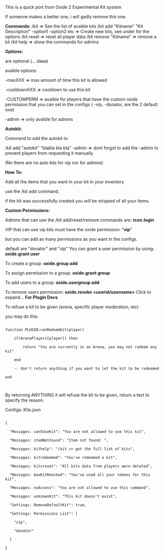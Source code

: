 This is a quick port from Oxide 2 Experimental Kit system

If someone makes a better one, i will gadly remove this one.

**Commands:**
/kit => See the list of avaible kits
/kit add "Kitname" "Kit Description" -option1 -option2 etc => Create new kits, see under for the options
/kit reset => reset all player data
/kit remove "Kitname" => remove a kit
/kit help => show the commands for admins

**Options:**

are optional (... daaa)

avaible options:

-maxXXX => max amount of time this kit is allowed

-cooldownXXX => cooldown to use this kit

-CUSTOMPERM => avaible for players that have the custom oxide permission that you can set in the configs ( -vip, -donator, are the 2 default one)

-admin => only avaible for admins

**Autokit:**

Command to add the autokit is:

/kit add "autokit" "blabla bla bla" -admin => dont forgot to add the -admin to prevent players from requesting it manually

(No there are no auto kits for vip nor for admins)

**How To:**

Add all the items that you want in your kit in your inventory

use the /kit add command,

if the kit was successfully created you will be stripped of all your items.

**Custom Permissions:**

Admins that can use the /kit add/reset/remove commands are: **rcon.login**

VIP that can use vip kits must have the  oxide permission: "**vip**"

but you can add as many permissions as you want in the configs.

default are "donator" and "vip"
You can grant a user permission by using:
**oxide.grant user <username> <permission>**

To create a group:
**oxide.group add <groupname>**

To assign permission to a group:
**oxide.grant group <groupname> <permission>**

To add users to a group:
**oxide.usergroup add <username> <groupname>**

To remove users permission:
**oxide.revoke <userid/username> <group> <permission>**
Click to expand...
**For Plugin Devs**

To refuse a kit to be given (arena, specific player moderation, etc)

you may do this:

````

function PLUGIN:canRedeemKit(player)

    if(ArenaPlayers[player]) then

        return "You are currently in an Arena, you may not redeem any kit"

    end

    -- don't return anything if you want to let the kit to be redeemed

end

 
````

By returning ANYTHING it will refuse the kit to be given, return a text to specify the reason.


Configs: Kits.json

````

{

  "Messages: cantUseKit": "You are not allowed to use this kit",

  "Messages: itemNotFound": "Item not found: ",

  "Messages: kithelp": "/kit => get the full list of kits",

  "Messages: kitredeemed": "You've redeemed a kit",

  "Messages: kitsreset": "All kits data from players were deleted",

  "Messages: maxKitReached": "You've used all your tokens for this kit",

  "Messages: noAccess": "You are not allowed to use this command",

  "Messages: unknownKit": "This kit doesn't exist",

  "Settings: RemoveDefaultKit": true,

  "Settings: Permissions List": [

    "vip",

    "donator"

  ]

}

 
````